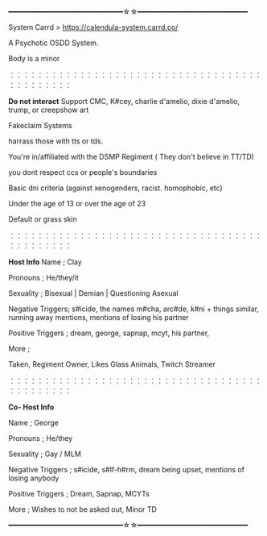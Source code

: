 ━━━━━━━━━━━━━━━━━━━━━━━━━━━☆☆━━━━━━━━━━━━━━━━━━━━━━━━━━

System Carrd > https://calendula-system.carrd.co/

A Psychotic OSDD System.

Body is a minor

︰︰︰︰︰︰︰︰︰︰︰︰︰︰︰︰︰︰︰︰︰︰︰︰︰︰︰︰︰︰︰︰︰︰︰︰︰︰︰︰︰︰︰︰︰

**Do not interact**
Support CMC, K#cey, charlie d'amelio, dixie d'amelio, trump, or creepshow art

Fakeclaim Systems

harrass those with tts or tds.

You're in/affiliated with the DSMP Regiment ( They don't believe in TT/TD)

you dont respect ccs or people's boundaries

Basic dni criteria (against xenogenders, racist. homophobic, etc)

Under the age of 13 or over the age of 23

Default or grass skin

︰︰︰︰︰︰︰︰︰︰︰︰︰︰︰︰︰︰︰︰︰︰︰︰︰︰︰︰︰︰︰︰︰︰︰︰︰︰︰︰︰︰︰︰︰

**Host Info**
Name ; Clay

Pronouns ; He/they/it

Sexuality ; Bisexual | Demian | Questioning Asexual

Negative Triggers; s#icide, the names m#cha, arc#de, k#ni + things similar, running away mentions, mentions of losing his partner

Positive Triggers ; dream, george, sapnap, mcyt, his partner,

More ;

Taken, Regiment Owner, Likes Glass Animals, Twitch Streamer

︰︰︰︰︰︰︰︰︰︰︰︰︰︰︰︰︰︰︰︰︰︰︰︰︰︰︰︰︰︰︰︰︰︰︰︰︰︰︰︰︰︰︰︰︰

**Co- Host Info**

Name ; George

Pronouns ; He/they

Sexuality ; Gay / MLM 

Negative Triggers ; s#icide, s#lf-h#rm, dream being upset, mentions of losing anybody

Positive Triggers ; Dream, Sapnap, MCYTs

More ; 
Wishes to not be asked out, Minor TD 


━━━━━━━━━━━━━━━━━━━━━━━━━━━☆☆━━━━━━━━━━━━━━━━━━━━━━━━━━
